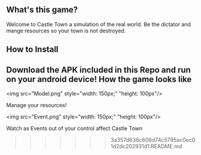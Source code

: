 What's this game?
-----------------------
Welcome to Castle Town a simulation of the real world. Be the dictator and mange resources so your town is not destroyed.

How to Install
-----------------------------
Download the APK included in this Repo and run on your android device!
How the game looks like
--------------------------
<img src="Model.png"  style="width: 150px;" "height: 100px"/>

Manage your resources!

<img src="Event.png"  style="width: 150px;" "height: 100px"/>

Watch as Events out of your control affect Castle Town

>>>>>>> 3a357d636c606d74c5795ac0ec01d2dc202931d1:README.md
